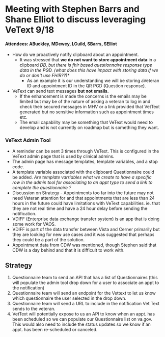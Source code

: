 # Meeting with Stephen Barrs and Shane Elliot to discuss leveraging VeText 9/18

#### Attendees:  ABuckley, MDewey, LGuild, SBarrs, SElliot

 -  How do we proactively notify clipboard about an appointment.  
	 - It was stressed that **we do not want to store appointment data** in a clipboard *DB, but there is fhir based questionnaire response type data in the PGD. (what does this have impact with storing data if we do or don't use FHIR??)** 
		- As an example it is our understanding we will be storing aVeteran ID and appointment ID in the QR PGD (Question response). 
 - VeText can send text messages **but not emails.** 
	 - If the enhancement is made the concerns is the emails may be limited but may be of the nature of asking a veteran to log in and check their secured messages in MHV or a link provided that VetText generated but no sensitive information such as appointment times etc.
	 - The email capability may be something that VeText would need to develop and is not currently on roadmap but is something they want. 
   
### VeText Admin Tool 
 - A reminder can be sent 3 times through VeText. This is configured in the VeText admin page that is used by clinical admins.
 - The admin page has message templates, template variables, and a stop code. 
 - A template variable associated with the clipboard Questionnaire could be added.  *Are template varriables what we create to have a specific row in the admin tool for associating to an appt type to send a link to complete the questionnaire ?*
 - Discussion on Strategy - Appointments too far into the future may not need Veteran attention for and that appointments that are less than 24 hours in the future could have limitations with VeText capabilities. ie. that they are not real time and have a 24 hour delay before sending the notification.
- VDIFF (Enterprise data exchange transfer system) is an app that is doing some work for VAOS. 
- VDIFF is part of the data transfer between Vista and Cerner primarily but they are looking for new use cases and it was suggested that perhaps they could be a part of the solution.
- Appointment data from CDW was mentioned, though Stephen said that CDW is a day behind and that it is difficult to work with.

## Strategy 

 1. Questionnaire team to send an API that has a list of Questionnaires (this will populate the admin tool drop down for a user to associate an appt to the notification) 
 2. Questionnaire team will send an endpoint for the Vettext to let us know which questionnaire the user selected in the drop down.  
 3. Questionnaire team will send a URL to include in the notification Vet Text sends to the veteran. 
 4. VetText will potentially expose to us an API to know when an appt. has been scheduled so we can populate our Questionnaire list on va.gov. This would also need to include the status updates so we know if an appt. has been re-scheduled or canceled. 


